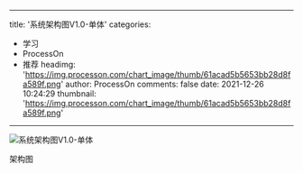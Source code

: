 
---
title: '系统架构图V1.0-单体'
categories: 
 - 学习
 - ProcessOn
 - 推荐
headimg: 'https://img.processon.com/chart_image/thumb/61acad5b5653bb28d8fa589f.png'
author: ProcessOn
comments: false
date: 2021-12-26 10:24:29
thumbnail: 'https://img.processon.com/chart_image/thumb/61acad5b5653bb28d8fa589f.png'
---

<div>   
<img class="thumb" alt="系统架构图V1.0-单体" src="https://img.processon.com/chart_image/thumb/61acad5b5653bb28d8fa589f.png" referrerpolicy="no-referrer">
<p>架构图</p>  
</div>
            